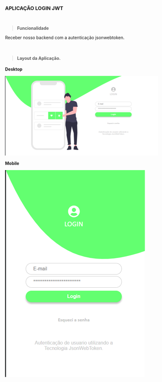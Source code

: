 ### APLICAÇÃO LOGIN JWT

&nbsp;
> **Funcionalidade**

Receber nosso backend com a autenticação jsonwebtoken.

&nbsp;
> #### Layout da Aplicação.

**Desktop**

![deskop](src/assets/image/desktop.png)


**Mobile** 

![deskop](src/assets/image/mobile.png)


